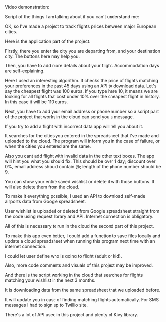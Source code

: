 Video demonstration:


Script of the things I am talking about if you can't understand me:


OK, so I've made a project to track flights prices between major European cities.

Here is the application part of the project.

Firstly, there you enter the city you are departing from, and your destination city. The buttons here may help you.

Then, you have to add more details about your flight. Accommodation days are self-explaining.

Here I used an interesting algorithm. It checks the price of flights matching your preferences in the past 45 days using an API to download data. Let's say the cheapest flight was 100 euros. If you type here 10, it means we are looking for all flights that cost under 10% over the cheapest flight in history. In this case it will be 110 euros.

Next, you have to add your email address or phone number so a script part of the project that works in the cloud can send you a message.

If you try to add a flight with incorrect data app will tell you about it.

It searches for the cities you entered in the spreadsheet that I've made and uploaded to the cloud. The program will inform you in the case of failure, or when the cities you entered are the same.

Also you cant add flight with invalid data in the other text boxes. The app will hint you what you should fix. This should be over 1 day; discount over 0%, email address should contain @; length of the phone number should be 9.

You can show your entire saved wishlist or delete it with those buttons. It will also delete them from the cloud.

To make it everything possible, I used an API to download self-made airports data from Google spreadsheet.

User wishlist is uploaded or deleted from Google spreadsheet straight from the code using request library and API. Internet connection is obligatory.

All of this is necessary to run in the cloud the second part of this project.

To make this app even better, I could add a function to save files locally and update a cloud spreadsheet when running this program next time with an internet connection.

I could let user define who is going to flight (adult or kid).

Also, more code comments and visuals of this project may be improved.

And there is the script working in the cloud that searches for flights matching your wishlist in the next 3 months.

It is downloading data from the same spreadsheet that we uploaded before.

It will update you in case of finding matching flights automatically. For SMS messages I had to sign up to Twillio site.

There's a lot of API used in this project and plenty of Kivy library.
